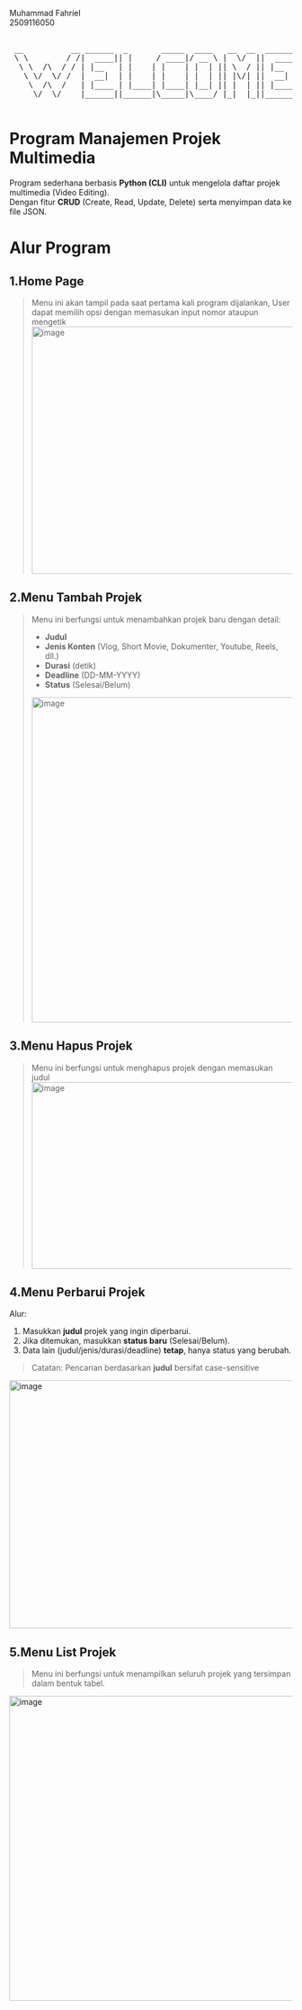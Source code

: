 Muhammad Fahriel <br/>
2509116050

<pre> 
 __          __ ______  _       _____  ____   __  __  ______ 
 \ \        / /|  ____|| |     / ____|/ __ \ |  \/  ||  ____|
  \ \  /\  / / | |__   | |    | |    | |  | || \  / || |__   
   \ \/  \/ /  |  __|  | |    | |    | |  | || |\/| ||  __|  
    \  /\  /   | |____ | |____| |____| |__| || |  | || |____ 
     \/  \/    |______||______|\_____|\____/ |_|  |_||______| 
     </pre>

# Program Manajemen Projek Multimedia

Program sederhana berbasis **Python (CLI)** untuk mengelola daftar projek multimedia (Video Editing).  
Dengan fitur **CRUD** (Create, Read, Update, Delete) serta menyimpan data ke file JSON.

# Alur Program

## 1.Home Page
>Menu ini akan tampil pada saat pertama kali program dijalankan, User dapat memilih opsi dengan memasukan input nomor ataupun mengetik 
<img width="965" height="440" alt="image" src="https://github.com/user-attachments/assets/1b763ec1-d7a7-4fe8-86aa-fcd0601db3f1" /> <br/>
                        
## 2.Menu Tambah Projek 
>Menu ini berfungsi untuk menambahkan projek baru dengan detail:
>- **Judul**
>- **Jenis Konten** (Vlog, Short Movie, Dokumenter, Youtube, Reels, dll.)
>- **Durasi** (detik)
>- **Deadline** (DD-MM-YYYY)
>- **Status** (Selesai/Belum)
><img width="896" height="578" alt="image" src="https://github.com/user-attachments/assets/0cca6a8a-f3cd-4a1d-a0bf-50cee12e1488" />

## 3.Menu Hapus Projek
>Menu ini berfungsi untuk menghapus projek dengan memasukan judul
><img width="667" height="332" alt="image" src="https://github.com/user-attachments/assets/bee537f2-a9ef-4fef-b2ba-b4a7271b21c8" />

## 4.Menu Perbarui Projek  
Alur:
1. Masukkan **judul** projek yang ingin diperbarui.  
2. Jika ditemukan, masukkan **status baru** (Selesai/Belum).  
3. Data lain (judul/jenis/durasi/deadline) **tetap**, hanya status yang berubah.

> Catatan: Pencarian berdasarkan **judul** bersifat case-sensitive

<img width="561" height="441" alt="image" src="https://github.com/user-attachments/assets/988ffe8c-122e-4b3f-a6ec-0b818b67eefe" />

## 5.Menu List Projek 
>Menu ini berfungsi untuk menampilkan seluruh projek yang tersimpan dalam bentuk tabel.  
<img width="1257" height="542" alt="image" src="https://github.com/user-attachments/assets/b6dab1b7-98e4-41c7-b4c6-595acbc73b1c" />








